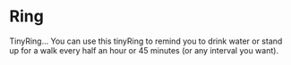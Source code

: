# Ring
TinyRing...
You can use this tinyRing to remind you to drink water or stand up for a walk every half an hour or 45 minutes (or any interval you want).
